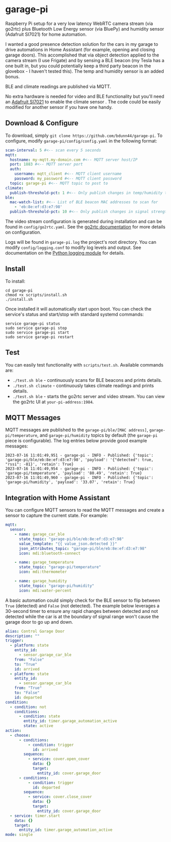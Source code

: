 # garage-pi
Raspberry Pi setup for a very low latency WebRTC camera stream (via go2rtc) plus Bluetooth Low Energy sensor (via BluePy) and humidity sensor (Adafruit SI7021) for home automation.

I wanted a good presence detection solution for the cars in my garage to drive automations in Home Assistant (for example, opening and closing garage doors). This accomplished that via object detection applied to the camera stream (I use Frigate) and by sensing a BLE beacon (my Tesla has a one built in, but you could potentially keep a third party beacon in the glovebox - I haven't tested this). The temp and humidity sensor is an added bonus.

BLE and climate readings are published via MQTT.

No extra hardware is needed for video and BLE functionality but you'll need an [Adafruit SI7021](https://www.adafruit.com/product/3251) to enable the climate sensor . The code could be easily modified for another sensor if you have one handy.

## Download & Configure
To download, simply `git clone https://github.com/bdunn44/garage-pi`. To configure, modify `garage-pi/config/config.yaml` in the following format:
```yaml
scan-interval: 5 #<-- scan every 5 seconds 
mqtt:
  hostname: my-mqtt.my-domain.com #<-- MQTT server host/IP
  port: 1883 #<-- MQTT server port
  auth:
    username: mqtt_client #<-- MQTT client username
    password: my_password #<-- MQTT client password
  topic: garage-pi #<-- MQTT topic to post to
climate:
  publish-threshold-pct: 1 #<-- Only publish changes in temp/humidity that are +/- 1% of the previous reading
ble:
  mac-watch-list: #<-- List of BLE beacon MAC addresses to scan for
    - 'eb:8e:ef:d3:e7:98' 
  publish-threshold-pct: 10 #<-- Only publish changes in signal strength (RSSI) that are +/- 10% of the previous reading
```

The video stream configuration is generated during installation and can be found in `config/go2rtc.yaml`. See the [go2rtc documentation](https://github.com/AlexxIT/go2rtc/tree/v1.6.0) for more details on configuration.

Logs will be found in `garage-pi.log` the project's root directory. You can modify `config/logging.conf` to modify log levels and output. See documentation on the [Python logging module](https://docs.python.org/3/library/logging.html) for details.

## Install
To install:
```
cd garage-pi
chmod +x scripts/install.sh
./install.sh
```

Once installed it will automatically start upon boot. You can check the service's status and start/stop with standard systemd commands:
```
service garage-pi status
sudo service garage-pi stop
sudo service garage-pi start
sudo service garage-pi restart
```

## Test
You can easily test functionality with `scripts/test.sh`. Available commands are:
  - `./test.sh ble` - continuously scans for BLE beacons and prints details.
  - `./test.sh climate` - continuously takes climate readings and prints details.
  - `./test.sh ble` - starts the go2rtc server and video stream. You can view the go2rtc UI at `your-pi-address:1984`.

## MQTT Messages
MQTT messages are published to the `garage-pi/ble/[MAC address]`, `garage-pi/temperature`, and `garage-pi/humidity` topics by default (the `garage-pi` piece is configurable). The log entries below provide good example messages:

```
2023-07-16 11:01:49,951 - garage-pi - INFO - Published: {'topic': 'garage-pi/ble/eb:8e:ef:d3:e7:98', 'payload': '{"detected": true, "rssi": -81}', 'retain': True}
2023-07-16 11:01:49,954 - garage-pi - INFO - Published: {'topic': 'garage-pi/temperature', 'payload': '80.49', 'retain': True}
2023-07-16 11:01:49,960 - garage-pi - INFO - Published: {'topic': 'garage-pi/humidity', 'payload': '33.07', 'retain': True}
```

## Integration with Home Assistant
You can configure MQTT sensors to read the MQTT messages and create a sensor to capture the current state. For example:
```yaml
mqtt:
  sensor: 
    - name: garage_car_ble
      state_topic: "garage-pi/ble/eb:8e:ef:d3:e7:98"
      value_template: "{{ value_json.detected }}"
      json_attributes_topic: "garage-pi/ble/eb:8e:ef:d3:e7:98"
      icon: mdi:bluetooth-connect

    - name: garage_temperature
      state_topic: "garage-pi/temperature"
      icon: mdi:thermometer

    - name: garage_humidity
      state_topic: "garage-pi/humidity"
      icon: mdi:water-percent
```

A basic automation could simply check for the BLE sensor to flip between `True` (detected) and `False` (not detected). The example below leverages a 30-second timer to ensure any rapid changes between detected and not detected while the car is at the boundary of signal range won't cause the garage door to go up and down. 
```yaml
alias: Control Garage Door
description: ""
trigger:
  - platform: state
    entity_id:
      - sensor.garage_car_ble
    from: "False"
    to: "True"
    id: arrived
  - platform: state
    entity_id:
      - sensor.garage_car_ble
    from: "True"
    to: "False"
    id: departed
condition:
  - condition: not
    conditions:
      - condition: state
        entity_id: timer.garage_automation_active
        state: active
action:
  - choose:
      - conditions:
          - condition: trigger
            id: arrived
        sequence:
          - service: cover.open_cover
            data: {}
            target:
              entity_id: cover.garage_door
      - conditions:
          - condition: trigger
            id: departed
        sequence:
          - service: cover.close_cover
            data: {}
            target:
              entity_id: cover.garage_door
  - service: timer.start
    data: {}
    target:
      entity_id: timer.garage_automation_active
mode: single
```
